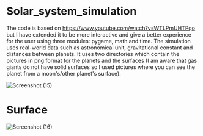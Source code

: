 # Solar_system_simulation
The code is based on https://www.youtube.com/watch?v=WTLPmUHTPqo but I have extended it to be more interactive and give a better experience for the user using three modules: pygame, math and time.
The simulation uses real-world data such as astronomical unit, gravitational constant and distances between planets.
It uses two directories which contain the pictures in png format for the planets and the surfaces (I am aware that gas giants do not have solid surfaces so I used pictures where you can see the planet from a moon's/other planet's surface).

![Screenshot (15)](https://github.com/nagydavid04/Solar_system_simulation/assets/132921246/a1e9eb35-e554-401a-97ec-96a7427b360c)

# Surface
![Screenshot (16)](https://github.com/nagydavid04/Solar_system_simulation/assets/132921246/30b5ff08-c813-48fd-8ffc-5c1d1902ae14)
